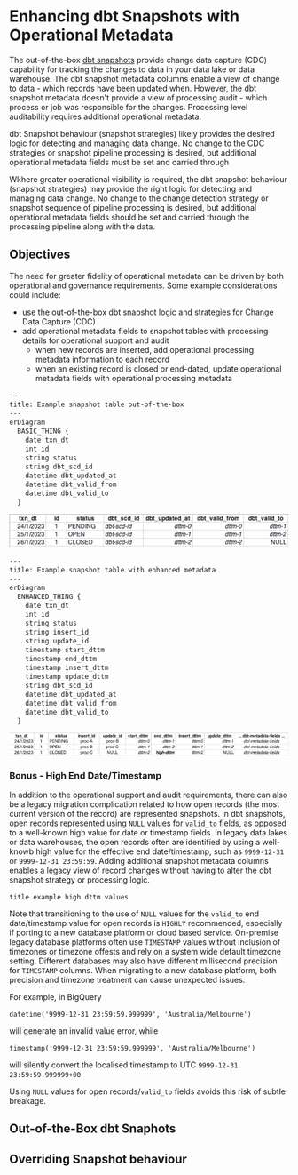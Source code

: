 # Enhancing dbt Snapshots with Operational Metadata
The out-of-the-box [dbt snapshots](https://docs.getdbt.com/docs/build/snapshots) provide change data capture (CDC) capability for tracking the changes to data in your
data lake or data warehouse.  The dbt snapshot metadata columns enable a view of change to data - which records 
have been updated when.   However, the dbt snapshot metadata doesn't provide a view of processing audit - which process
or job was responsible for the changes.  Processing level auditability requires additional operational metadata.

dbt Snapshot behaviour (snapshot strategies) likely provides the desired logic for detecting and managing data change.
No change to the CDC strategies or snapshot pipeline processing is desired, but additional operational metadata
fields must be set and carried through 


Wkhere greater operational visibility is required, the dbt snapshot behaviour (snapshot strategies)
may provide the right logic for detecting and managing data change.  No change to the change detection strategy
or snapshot sequence of pipeline processing is desired, but additional operational metadata fields should be set and
carried through the processing pipeline along with the data.

## Objectives
The need for greater fidelity of operational metadata can be driven by both operational and governance requirements.
Some example considerations could include:
* use the out-of-the-box dbt snapshot logic and strategies for Change Data Capture (CDC)
* add operational metadata fields to snapshot tables with processing details for operational support and audit
  - when new records are inserted, add operational processing metadata information to each record
  - when an existing record is closed or end-dated, update operational metadata fields with operational processing metadata

```mermaid
---
title: Example snapshot table out-of-the-box
---
erDiagram
  BASIC_THING {
    date txn_dt
    int id
    string status
    string dbt_scd_id
    datetime dbt_updated_at
    datetime dbt_valid_from
    datetime dbt_valid_to
  }

```
![standard snapshot table](./images/standard-snapshot-table.png)
```mermaid
---
title: Example snapshot table with enhanced metadata
---
erDiagram
  ENHANCED_THING {
    date txn_dt
    int id
    string status
    string insert_id
    string update_id
    timestamp start_dttm
    timestamp end_dttm
    timestamp insert_dttm
    timestamp update_dttm
    string dbt_scd_id
    datetime dbt_updated_at
    datetime dbt_valid_from
    datetime dbt_valid_to
  }
```
![enhanced snapshot table](./images/enhanced-snapshot-table.png)


### Bonus - High End Date/Timestamp
In addition to the operational support and audit requirements, there can also be a legacy migration complication
related to how open records (the most current version of the record) are represented snapshots.  In dbt snapshots,
open records represented using `NULL` values for `valid_to` fields, as opposed to a well-known high value for date
or timestamp fields.  In legacy data lakes or data warehouses, the open records often are identified by using a
well-knowb high value for the effective end date/timestamp, such as `9999-12-31` or `9999-12-31 23:59:59`.  Adding
additional snapshot metadata columns enables a legacy view of record changes without having to alter the
dbt snapshot strategy or processing logic.

```mermaid
title example high dttm values
```

Note that transitioning to the use of `NULL` values for the `valid_to` end date/timestamp value for open records
is `HIGHLY` recommended, especially if porting to a new database platform or cloud based service.  On-premise
legacy database platforms often use `TIMESTAMP` values without inclusion of timezones or timezone offests and
rely on a system wide default timezone setting.
Different databases may also have different millisecond precision for `TIMESTAMP` columns.
When migrating to a new database platform, both precision and timezone treatment can cause unexpected issues.

For example, in BigQuery
```
datetime('9999-12-31 23:59:59.999999', 'Australia/Melbourne')
```
will generate an invalid value error, while
```
timestamp('9999-12-31 23:59:59.999999', 'Australia/Melbourne')
```
will silently convert the localised timestamp to UTC `9999-12-31 23:59:59.999999+00`

Using `NULL` values for open records/`valid_to` fields avoids this risk of subtle breakage.

## Out-of-the-Box dbt Snaphots

## Overriding Snapshot behaviour